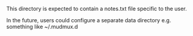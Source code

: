 This directory is expected to contain a notes.txt file specific to the user.

In the future, users could configure a separate data directory e.g. something like ~/.mudmux.d
